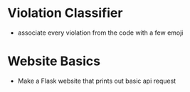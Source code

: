 # Violation Classifier
- associate every violation from the code with a few emoji

# Website Basics
- Make a Flask website that prints out basic api request
